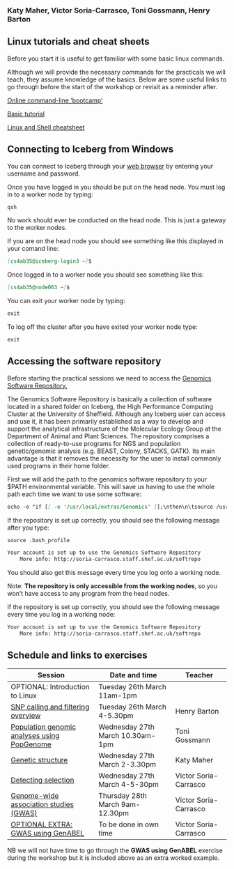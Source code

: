 ### Katy Maher, Victor Soria-Carrasco, Toni Gossmann, Henry Barton

## Linux tutorials and cheat sheets
Before you start it is useful to get familiar with some basic linux commands.

Although we will provide the necessary commands for the practicals we will teach, they assume knowledge of the basics. Below are some useful links to go through before the start of the workshop or revisit as a reminder after. 

[Online command-line ‘bootcamp’](http://rik.smith-unna.com/command_line_bootcamp/?id=g4gaphxtmz4)

[Basic tutorial](http://openwetware.org/wiki/Butlin:Unix_for_Bioinformatics_-_basic_tutorial)

[Linux and Shell cheatsheet](http://rcg.group.shef.ac.uk/courses/linux/shell-cheatsheet.html)


## Connecting to Iceberg from Windows

You can connect to Iceberg through your [web browser](https://myapps.shef.ac.uk/sgd/index.jsp?langSelected=en&SGD_Token=Epc6zWBl1mzYDM~hmN3q51gRAYIEkWvf) by entering your username and password.

Once you have logged in you should be put on the head node. You must log in to a worker node by typing:

```markdown
qsh
```

No work should ever be conducted on the head node. This is just a gateway to the worker nodes. 

If you are on the head node you should see something like this displayed in your comand line:

```markdown
[cs4ab35@iceberg-login3 ~]$
```

Once logged in to a worker node you should see something like this:

```markdown
[cs4ab35@node063 ~]$
```

You can exit your worker node by typing:

```markdown
exit
```

To log off the cluster after you have exited your worker node type:

```markdown
exit
```

## Accessing the software repository 

Before starting the practical sessions we need to access the [Genomics Software Repository.](http://soria-carrasco.staff.shef.ac.uk/softrepo/)

The Genomics Software Repository is basically a collection of software located in a shared folder on Iceberg, the High Performance Computing Cluster at the University of Sheffield. Although any Iceberg user can access and use it, it has been primarily established as a way to develop and support the analytical infrastructure of the Molecular Ecology Group at the Department of Animal and Plant Sciences. The repository comprises a collection of ready-to-use programs for NGS and population genetic/genomic analysis (e.g. BEAST, Colony, STACKS, GATK). Its main advantage is that it removes the necessity for the user to install commonly used programs in their home folder.

First we will add the path to the genomics software repository to your $PATH environmental variable. This will save us having to use the whole path each time we want to use some software:

```markdown
echo -e "if [[ -e '/usr/local/extras/Genomics' ]];\nthen\n\tsource /usr/local/extras/Genomics/.bashrc\nfi" >> $HOME/.bash_profile

```

If the repository is set up correctly, you should see the following message after you type:

```markdown
source .bash_profile
```

```markdown
Your account is set up to use the Genomics Software Repository
    More info: http://soria-carrasco.staff.shef.ac.uk/softrepo
```

You should also get this message every time you log onto a working node.

Note: **The repository is only accessible from the working nodes**, so you won’t have access
to any program from the head nodes.



If the repository is set up correctly, you should see the following message every time you log in a working node:

```markdown
Your account is set up to use the Genomics Software Repository
    More info: http://soria-carrasco.staff.shef.ac.uk/softrepo
```


## Schedule and links to exercises

|Session|Date and time|Teacher|
|---|---|---|
|OPTIONAL: Introduction to Linux|Tuesday 26th March 11am-1pm||
|[SNP calling and filtering overview](https://henryjuho.github.io/uspopgen/)|Tuesday 26th March 4-5.30pm|Henry Barton|
|[Population genomic analyses using PopGenome](http://tonig-evo.github.io/workshop-popgenome/)|Wednesday 27th March 10.30am-1pm|Toni Gossmann|
|[Genetic structure](https://khmaher.github.io/popgenomicsworkshop-structure)|Wednesday 27th March 2-3.30pm|Katy Maher|
|[Detecting selection](https://visoca.github.io/popgenomworkshop-hmm/)|Wednesday 27th March 4-5-30pm|Victor Soria-Carrasco|
|[Genome-wide association studies (GWAS)](https://visoca.github.io/popgenomworkshop-gwas_gemma)|Thursday 28th March 9am-12.30pm|Victor Soria-Carrasco|
|[OPTIONAL EXTRA: GWAS using GenABEL](https://github.com/mestocks/gwas-workshop)|To be done in own time|Victor Soria-Carrasco|

NB we will not have time to go through the **GWAS using GenABEL** exercise during the workshop but it is included above as an extra worked example.


